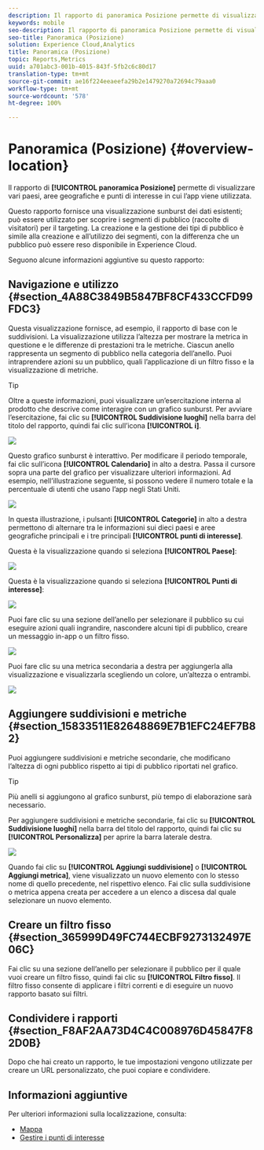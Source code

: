 ```yaml
---
description: Il rapporto di panoramica Posizione permette di visualizzare vari paesi, aree geografiche e punti di interesse in cui l’app viene utilizzata.
keywords: mobile
seo-description: Il rapporto di panoramica Posizione permette di visualizzare vari paesi, aree geografiche e punti di interesse in cui l’app viene utilizzata.
seo-title: Panoramica (Posizione)
solution: Experience Cloud,Analytics
title: Panoramica (Posizione)
topic: Reports,Metrics
uuid: a701abc3-001b-4015-843f-5fb2c6c80d17
translation-type: tm+mt
source-git-commit: ae16f224eeaeefa29b2e1479270a72694c79aaa0
workflow-type: tm+mt
source-wordcount: '578'
ht-degree: 100%

---
```



# Panoramica (Posizione) {#overview-location}

Il rapporto di **[!UICONTROL panoramica Posizione]** permette di visualizzare vari paesi, aree geografiche e punti di interesse in cui l’app viene utilizzata.

Questo rapporto fornisce una visualizzazione sunburst dei dati esistenti; può essere utilizzato per scoprire i segmenti di pubblico (raccolte di visitatori) per il targeting. La creazione e la gestione dei tipi di pubblico è simile alla creazione e all’utilizzo dei segmenti, con la differenza che un pubblico può essere reso disponibile in Experience Cloud.

Seguono alcune informazioni aggiuntive su questo rapporto:

## Navigazione e utilizzo {#section_4A88C3849B5847BF8CF433CCFD99FDC3}

Questa visualizzazione fornisce, ad esempio, il rapporto di base con le suddivisioni. La visualizzazione utilizza l’altezza per mostrare la metrica in questione e le differenze di prestazioni tra le metriche. Ciascun anello rappresenta un segmento di pubblico nella categoria dell’anello. Puoi intraprendere azioni su un pubblico, quali l’applicazione di un filtro fisso e la visualizzazione di metriche.

>[!TIP]
>
>Oltre a queste informazioni, puoi visualizzare un’esercitazione interna al prodotto che descrive come interagire con un grafico sunburst. Per avviare l’esercitazione, fai clic su **[!UICONTROL Suddivisione luoghi]** nella barra del titolo del rapporto, quindi fai clic sull’icona **[!UICONTROL i]**.

![](assets/location.png)

Questo grafico sunburst è interattivo. Per modificare il periodo temporale, fai clic sull’icona **[!UICONTROL Calendario]** in alto a destra. Passa il cursore sopra una parte del grafico per visualizzare ulteriori informazioni. Ad esempio, nell’illustrazione seguente, si possono vedere il numero totale e la percentuale di utenti che usano l’app negli Stati Uniti.

![](assets/location_mouse.png)

In questa illustrazione, i pulsanti **[!UICONTROL Categorie]** in alto a destra permettono di alternare tra le informazioni sui dieci paesi e aree geografiche principali e i tre principali **[!UICONTROL punti di interesse]**.

Questa è la visualizzazione quando si seleziona **[!UICONTROL Paese]**:

![](assets/location_countries.png)

Questa è la visualizzazione quando si seleziona **[!UICONTROL Punti di interesse]**:

![](assets/location_poi.png)

Puoi fare clic su una sezione dell’anello per selezionare il pubblico su cui eseguire azioni quali ingrandire, nascondere alcuni tipi di pubblico, creare un messaggio in-app o un filtro fisso.

![](assets/location_aud.png)

Puoi fare clic su una metrica secondaria a destra per aggiungerla alla visualizzazione e visualizzarla scegliendo un colore, un’altezza o entrambi.

![](assets/location_secondary.png)

## Aggiungere suddivisioni e metriche {#section_15833511E82648869E7B1EFC24EF7B82}

Puoi aggiungere suddivisioni e metriche secondarie, che modificano l’altezza di ogni pubblico rispetto ai tipi di pubblico riportati nel grafico.

>[!TIP]
>
>Più anelli si aggiungono al grafico sunburst, più tempo di elaborazione sarà necessario.

Per aggiungere suddivisioni e metriche secondarie, fai clic su **[!UICONTROL Suddivisione luoghi]** nella barra del titolo del rapporto, quindi fai clic su **[!UICONTROL Personalizza]** per aprire la barra laterale destra.

![](assets/location_rail.png)

Quando fai clic su **[!UICONTROL Aggiungi suddivisione]** o **[!UICONTROL Aggiungi metrica]**, viene visualizzato un nuovo elemento con lo stesso nome di quello precedente, nel rispettivo elenco. Fai clic sulla suddivisione o metrica appena creata per accedere a un elenco a discesa dal quale selezionare un nuovo elemento.

## Creare un filtro fisso {#section_365999D49FC744ECBF9273132497E06C}

Fai clic su una sezione dell’anello per selezionare il pubblico per il quale vuoi creare un filtro fisso, quindi fai clic su **[!UICONTROL Filtro fisso]**. Il filtro fisso consente di applicare i filtri correnti e di eseguire un nuovo rapporto basato sui filtri.

## Condividere i rapporti   {#section_F8AF2AA73D4C4C008976D45847F82D0B}

Dopo che hai creato un rapporto, le tue impostazioni vengono utilizzate per creare un URL personalizzato, che puoi copiare e condividere.

## Informazioni aggiuntive

Per ulteriori informazioni sulla localizzazione, consulta:

* [Mappa](/help/using/location/c-map-points.md)
* [Gestire i punti di interesse](/help/using/location/t-manage-points.md)